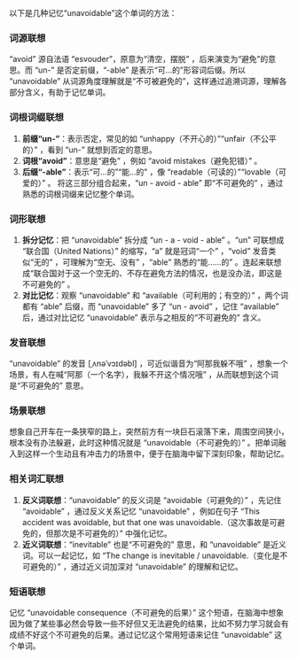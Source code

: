 以下是几种记忆“unavoidable”这个单词的方法：

### 词源联想
“avoid” 源自法语 “esvouder”，原意为“清空，摆脱” ，后来演变为“避免”的意思。而 “un-” 是否定前缀，“-able” 是表示“可...的”形容词后缀。所以 “unavoidable” 从词源角度理解就是“不可被避免的”，这样通过追溯词源，理解各部分含义，有助于记忆单词。

### 词根词缀联想
1. **前缀“un-”**：表示否定，常见的如 “unhappy（不开心的）”“unfair（不公平的）” ，看到 “un-” 就想到否定的意思。
2. **词根“avoid”**：意思是“避免” ，例如 “avoid mistakes（避免犯错）” 。
3. **后缀“-able”**：表示“可...的”“能...的” ，像 “readable（可读的）”“lovable（可爱的）” 。
将这三部分组合起来，“un - avoid - able” 即“不可避免的” ，通过熟悉的词根词缀来记忆整个单词。

### 词形联想
1. **拆分记忆**：把 “unavoidable” 拆分成 “un - a - void - able” 。“un” 可联想成 “联合国（United Nations）” 的缩写，“a” 就是冠词“一个” ，“void” 发音类似“无的” ，可理解为“空无、没有” ，“able” 熟悉的“能……的” 。连起来联想成“联合国对于这一个空无的、不存在避免方法的情况，也是没办法，即这是不可避免的” 。
2. **对比记忆**：观察 “unavoidable” 和 “available（可利用的；有空的）” ，两个词都有 “able” 后缀，而 “unavoidable” 多了 “un - avoid” ，记住 “available” 后，通过对比记忆 “unavoidable” 表示与之相反的“不可避免的” 含义。

### 发音联想
“unavoidable” 的发音 [ˌʌnəˈvɔɪdəbl] ，可近似谐音为“阿那我躲不哦” ，想象一个场景，有人在喊“阿那（一个名字），我躲不开这个情况哦” ，从而联想到这个词是“不可避免的” 意思。

### 场景联想
想象自己开车在一条狭窄的路上，突然前方有一块巨石滚落下来，周围空间狭小，根本没有办法躲避，此时这种情况就是 “unavoidable（不可避免的）” 。把单词融入到这样一个生动且有冲击力的场景中，便于在脑海中留下深刻印象，帮助记忆。

### 相关词汇联想
1. **反义词联想**：“unavoidable” 的反义词是 “avoidable（可避免的）” ，先记住 “avoidable” ，通过反义关系记忆 “unavoidable” ，例如在句子 “This accident was avoidable, but that one was unavoidable.（这次事故是可避免的，但那次是不可避免的）” 中强化记忆。
2. **近义词联想**：“inevitable” 也是“不可避免的” 意思，和 “unavoidable” 是近义词。可以一起记忆，如 “The change is inevitable / unavoidable.（变化是不可避免的）” ，通过近义词加深对 “unavoidable” 的理解和记忆。

### 短语联想
记忆 “unavoidable consequence（不可避免的后果）” 这个短语，在脑海中想象因为做了某些事必然会导致一些不好但又无法避免的结果，比如不努力学习就会有成绩不好这个不可避免的后果。通过记忆这个常用短语来记住 “unavoidable” 这个单词。 